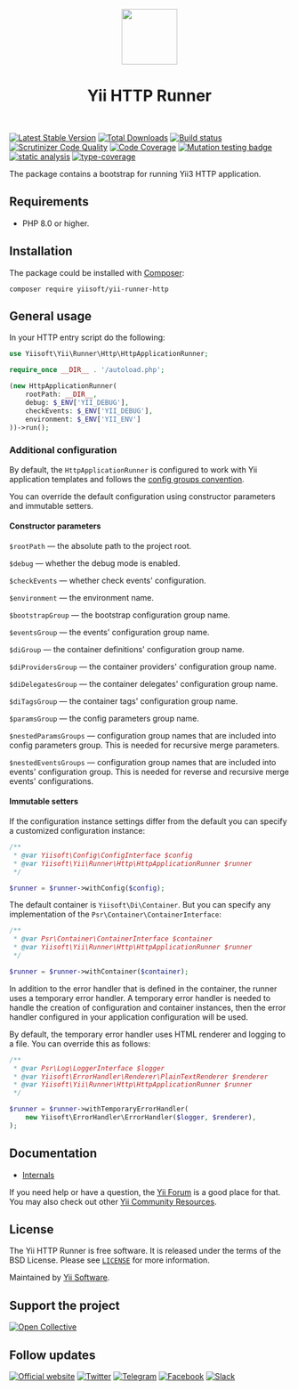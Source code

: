 <p align="center">
    <a href="https://github.com/yiisoft" target="_blank">
        <img src="https://yiisoft.github.io/docs/images/yii_logo.svg" height="100px">
    </a>
    <h1 align="center">Yii HTTP Runner</h1>
    <br>
</p>

[![Latest Stable Version](https://poser.pugx.org/yiisoft/yii-runner-http/v/stable.png)](https://packagist.org/packages/yiisoft/yii-runner-http)
[![Total Downloads](https://poser.pugx.org/yiisoft/yii-runner-http/downloads.png)](https://packagist.org/packages/yiisoft/yii-runner-http)
[![Build status](https://github.com/yiisoft/yii-runner-http/workflows/build/badge.svg)](https://github.com/yiisoft/yii-runner-http/actions?query=workflow%3Abuild)
[![Scrutinizer Code Quality](https://scrutinizer-ci.com/g/yiisoft/yii-runner-http/badges/quality-score.png?b=master)](https://scrutinizer-ci.com/g/yiisoft/yii-runner-http/?branch=master)
[![Code Coverage](https://scrutinizer-ci.com/g/yiisoft/yii-runner-http/badges/coverage.png?b=master)](https://scrutinizer-ci.com/g/yiisoft/yii-runner-http/?branch=master)
[![Mutation testing badge](https://img.shields.io/endpoint?style=flat&url=https%3A%2F%2Fbadge-api.stryker-mutator.io%2Fgithub.com%2Fyiisoft%2Fyii-runner-http%2Fmaster)](https://dashboard.stryker-mutator.io/reports/github.com/yiisoft/yii-runner-http/master)
[![static analysis](https://github.com/yiisoft/yii-runner-http/workflows/static%20analysis/badge.svg)](https://github.com/yiisoft/yii-runner-http/actions?query=workflow%3A%22static+analysis%22)
[![type-coverage](https://shepherd.dev/github/yiisoft/yii-runner-http/coverage.svg)](https://shepherd.dev/github/yiisoft/yii-runner-http)

The package contains a bootstrap for running Yii3 HTTP application.

## Requirements

- PHP 8.0 or higher.

## Installation

The package could be installed with [Composer](https://getcomposer.org):

```shell
composer require yiisoft/yii-runner-http
```

## General usage

In your HTTP entry script do the following:

```php
use Yiisoft\Yii\Runner\Http\HttpApplicationRunner;

require_once __DIR__ . '/autoload.php';

(new HttpApplicationRunner(
    rootPath: __DIR__, 
    debug: $_ENV['YII_DEBUG'],
    checkEvents: $_ENV['YII_DEBUG'],
    environment: $_ENV['YII_ENV']
))->run();
```

### Additional configuration

By default, the `HttpApplicationRunner` is configured to work with Yii application templates and follows the
[config groups convention](https://github.com/yiisoft/docs/blob/master/022-config-groups.md).

You can override the default configuration using constructor parameters and immutable setters.

#### Constructor parameters

`$rootPath` — the absolute path to the project root.

`$debug` — whether the debug mode is enabled.

`$checkEvents` — whether check events' configuration.

`$environment` — the environment name.

`$bootstrapGroup` — the bootstrap configuration group name.

`$eventsGroup` — the events' configuration group name.

`$diGroup` — the container definitions' configuration group name.

`$diProvidersGroup` — the container providers' configuration group name.

`$diDelegatesGroup` — the container delegates' configuration group name.

`$diTagsGroup` — the container tags' configuration group name.

`$paramsGroup` — the config parameters group name.

`$nestedParamsGroups` — configuration group names that are included into config parameters group. This is needed for
recursive merge parameters.

`$nestedEventsGroups` — configuration group names that are included into events' configuration group. This is needed for
reverse and recursive merge events' configurations.

#### Immutable setters

If the configuration instance settings differ from the default you can specify a customized configuration instance:

```php
/**
 * @var Yiisoft\Config\ConfigInterface $config
 * @var Yiisoft\Yii\Runner\Http\HttpApplicationRunner $runner
 */

$runner = $runner->withConfig($config);
```

The default container is `Yiisoft\Di\Container`. But you can specify any implementation
of the `Psr\Container\ContainerInterface`:

```php
/**
 * @var Psr\Container\ContainerInterface $container
 * @var Yiisoft\Yii\Runner\Http\HttpApplicationRunner $runner
 */

$runner = $runner->withContainer($container);
```

In addition to the error handler that is defined in the container, the runner uses a temporary error handler.
A temporary error handler is needed to handle the creation of configuration and container instances,
then the error handler configured in your application configuration will be used.

By default, the temporary error handler uses HTML renderer and logging to a file. You can override this as follows:

```php
/**
 * @var Psr\Log\LoggerInterface $logger
 * @var Yiisoft\ErrorHandler\Renderer\PlainTextRenderer $renderer
 * @var Yiisoft\Yii\Runner\Http\HttpApplicationRunner $runner
 */

$runner = $runner->withTemporaryErrorHandler(
    new Yiisoft\ErrorHandler\ErrorHandler($logger, $renderer),
);
```

## Documentation

- [Internals](docs/internals.md)

If you need help or have a question, the [Yii Forum](https://forum.yiiframework.com/c/yii-3-0/63) is a good place for that.
You may also check out other [Yii Community Resources](https://www.yiiframework.com/community).

## License

The Yii HTTP Runner is free software. It is released under the terms of the BSD License.
Please see [`LICENSE`](./LICENSE.md) for more information.

Maintained by [Yii Software](https://www.yiiframework.com/).

## Support the project

[![Open Collective](https://img.shields.io/badge/Open%20Collective-sponsor-7eadf1?logo=open%20collective&logoColor=7eadf1&labelColor=555555)](https://opencollective.com/yiisoft)

## Follow updates

[![Official website](https://img.shields.io/badge/Powered_by-Yii_Framework-green.svg?style=flat)](https://www.yiiframework.com/)
[![Twitter](https://img.shields.io/badge/twitter-follow-1DA1F2?logo=twitter&logoColor=1DA1F2&labelColor=555555?style=flat)](https://twitter.com/yiiframework)
[![Telegram](https://img.shields.io/badge/telegram-join-1DA1F2?style=flat&logo=telegram)](https://t.me/yii3en)
[![Facebook](https://img.shields.io/badge/facebook-join-1DA1F2?style=flat&logo=facebook&logoColor=ffffff)](https://www.facebook.com/groups/yiitalk)
[![Slack](https://img.shields.io/badge/slack-join-1DA1F2?style=flat&logo=slack)](https://yiiframework.com/go/slack)
